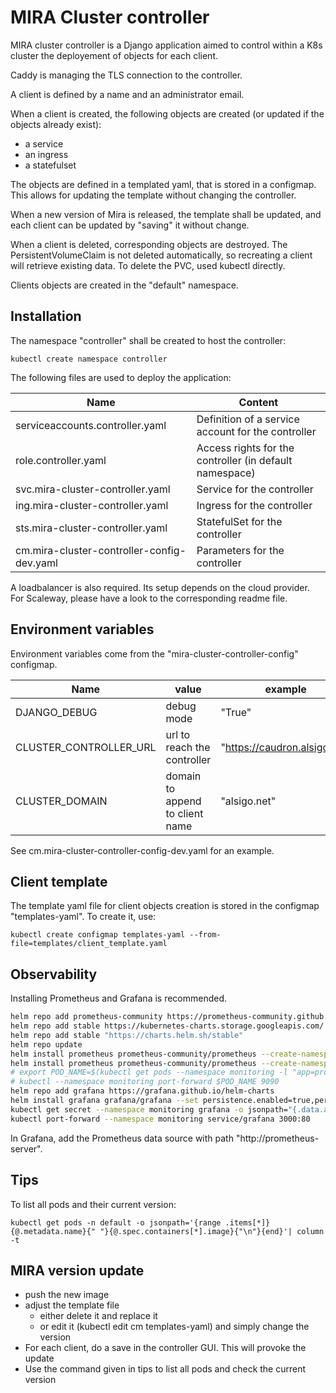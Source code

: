 # MIRA Cluster controller

MIRA cluster controller is a Django application aimed to control within a K8s cluster the deployement of objects for each client.

Caddy is managing the TLS connection to the controller.

A client is defined by a name and an administrator email.

When a client is created, the following objects are created (or updated if the objects already exist):
- a service
- an ingress
- a statefulset

The objects are defined in a templated yaml, that is stored in a configmap. This allows for updating the template without changing the controller.

When a new version of Mira is released, the template shall be updated, and each client can be updated by "saving" it without change.

When a client is deleted, corresponding objects are destroyed. The PersistentVolumeClaim is not deleted automatically, so recreating a client will retrieve existing data. To delete the PVC, used kubectl directly.

Clients objects are created in the "default" namespace.

## Installation

The namespace "controller" shall be created to host the controller:

```shell
kubectl create namespace controller
````

The following files are used to deploy the application:

Name                                       | Content
-------------------------------------------|------------------------------------
serviceaccounts.controller.yaml            | Definition of a service account for the controller 
role.controller.yaml                       | Access rights for the controller (in default namespace)
svc.mira-cluster-controller.yaml           | Service for the controller
ing.mira-cluster-controller.yaml           | Ingress for the controller
sts.mira-cluster-controller.yaml           | StatefulSet for the controller
cm.mira-cluster-controller-config-dev.yaml | Parameters for the controller

A loadbalancer is also required. Its setup depends on the cloud provider. For Scaleway, please have a look to the corresponding readme file.

## Environment variables

Environment variables come from the "mira-cluster-controller-config" configmap.

Name                  | value                           | example
----------------------|---------------------------------|--------------
DJANGO_DEBUG          | debug mode                      | "True"
CLUSTER_CONTROLLER_URL| url to reach the controller     | "https://caudron.alsigo.net"
CLUSTER_DOMAIN        | domain to append to client name | "alsigo.net"


See cm.mira-cluster-controller-config-dev.yaml for an example.

## Client template

The template yaml file for client objects creation is stored in the configmap "templates-yaml". To create it, use:

```shell
kubectl create configmap templates-yaml --from-file=templates/client_template.yaml
````

## Observability

Installing Prometheus and Grafana is recommended.

```bash
helm repo add prometheus-community https://prometheus-community.github.io/helm-charts
helm repo add stable https://kubernetes-charts.storage.googleapis.com/
helm repo add stable "https://charts.helm.sh/stable" 
helm repo update
helm install prometheus prometheus-community/prometheus --create-namespace --namespace monitoring  --set server.persistentVolume.size=100Gi,server.retention=30d
helm install prometheus prometheus-community/prometheus --create-namespace --namespace monitoring  --set server.persistentVolume.size=100Gi,server.retention=30d
# export POD_NAME=$(kubectl get pods --namespace monitoring -l "app=prometheus,component=server" -o jsonpath="{.items[0].ta.name}")
# kubectl --namespace monitoring port-forward $POD_NAME 9090
helm repo add grafana https://grafana.github.io/helm-charts
helm install grafana grafana/grafana --set persistence.enabled=true,persistence.type=pvc,tence.size=10Gi --namespace=monitoring
kubectl get secret --namespace monitoring grafana -o jsonpath="{.data.admin-password}" | base64 --decode ; echo
kubectl port-forward --namespace monitoring service/grafana 3000:80
```

In Grafana, add the Prometheus data source with path "http://prometheus-server".

## Tips

To list all pods and their current version:

```shell
kubectl get pods -n default -o jsonpath='{range .items[*]}{@.metadata.name}{" "}{@.spec.containers[*].image}{"\n"}{end}'| column -t
```

## MIRA version update

- push the new image
- adjust the template file
  - either delete it and replace it
  - or edit it (kubectl edit cm templates-yaml) and simply change the version
- For each client, do a save in the controller GUI. This will provoke the update
- Use the command given in tips to list all pods and check the current version
